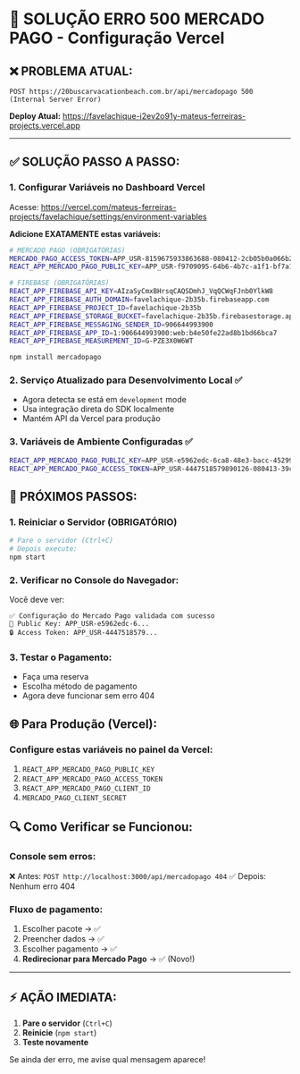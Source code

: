 # 🚨 SOLUÇÃO ERRO 500 MERCADO PAGO - Configuração Vercel

## ❌ **PROBLEMA ATUAL:**
```
POST https://20buscarvacationbeach.com.br/api/mercadopago 500 (Internal Server Error)
```

**Deploy Atual:** https://favelachique-i2ev2o91y-mateus-ferreiras-projects.vercel.app

---

## ✅ **SOLUÇÃO PASSO A PASSO:**

### **1. Configurar Variáveis no Dashboard Vercel**

Acesse: https://vercel.com/mateus-ferreiras-projects/favelachique/settings/environment-variables

**Adicione EXATAMENTE estas variáveis:**

```bash
# MERCADO PAGO (OBRIGATÓRIAS)
MERCADO_PAGO_ACCESS_TOKEN=APP_USR-8159675933863688-080412-2cb05b0a066b2a8c30c01849a2c0c83e-1984491230
REACT_APP_MERCADO_PAGO_PUBLIC_KEY=APP_USR-f9709095-64b6-4b7c-a1f1-bf7a19f86a69

# FIREBASE (OBRIGATÓRIAS) 
REACT_APP_FIREBASE_API_KEY=AIzaSyCmxBHrsqCAQSDmhJ_VqQCWqFJnb0YlkW8
REACT_APP_FIREBASE_AUTH_DOMAIN=favelachique-2b35b.firebaseapp.com
REACT_APP_FIREBASE_PROJECT_ID=favelachique-2b35b
REACT_APP_FIREBASE_STORAGE_BUCKET=favelachique-2b35b.firebasestorage.app
REACT_APP_FIREBASE_MESSAGING_SENDER_ID=906644993900
REACT_APP_FIREBASE_APP_ID=1:906644993900:web:b4e50fe22ad8b1bd66bca7
REACT_APP_FIREBASE_MEASUREMENT_ID=G-PZE3X0W6WT
```
```bash
npm install mercadopago
```

### 2. **Serviço Atualizado para Desenvolvimento Local** ✅
- Agora detecta se está em `development` mode
- Usa integração direta do SDK localmente
- Mantém API da Vercel para produção

### 3. **Variáveis de Ambiente Configuradas** ✅
```bash
REACT_APP_MERCADO_PAGO_PUBLIC_KEY=APP_USR-e5962edc-6ca8-48e3-bacc-452999730020
REACT_APP_MERCADO_PAGO_ACCESS_TOKEN=APP_USR-4447518579890126-080413-39cfac562a66348ab49a7ae14c9a389a-529105206
```

## 🔄 **PRÓXIMOS PASSOS:**

### 1. **Reiniciar o Servidor** (OBRIGATÓRIO)
```bash
# Pare o servidor (Ctrl+C)
# Depois execute:
npm start
```

### 2. **Verificar no Console do Navegador:**
Você deve ver:
```
✅ Configuração do Mercado Pago validada com sucesso
🔑 Public Key: APP_USR-e5962edc-6...
🔒 Access Token: APP_USR-4447518579...
```

### 3. **Testar o Pagamento:**
- Faça uma reserva
- Escolha método de pagamento
- Agora deve funcionar sem erro 404

## 🌐 **Para Produção (Vercel):**

### Configure estas variáveis no painel da Vercel:
1. `REACT_APP_MERCADO_PAGO_PUBLIC_KEY`
2. `REACT_APP_MERCADO_PAGO_ACCESS_TOKEN` 
3. `REACT_APP_MERCADO_PAGO_CLIENT_ID`
4. `MERCADO_PAGO_CLIENT_SECRET`

## 🔍 **Como Verificar se Funcionou:**

### Console sem erros:
❌ Antes: `POST http://localhost:3000/api/mercadopago 404`
✅ Depois: Nenhum erro 404

### Fluxo de pagamento:
1. Escolher pacote → ✅ 
2. Preencher dados → ✅
3. Escolher pagamento → ✅
4. **Redirecionar para Mercado Pago** → ✅ (Novo!)

---

## ⚡ **AÇÃO IMEDIATA:**
1. **Pare o servidor** (`Ctrl+C`)
2. **Reinicie** (`npm start`) 
3. **Teste novamente**

Se ainda der erro, me avise qual mensagem aparece!
